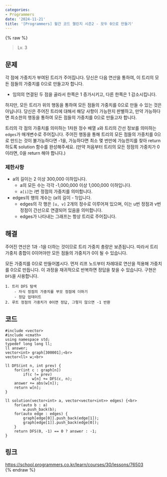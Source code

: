 ```yaml
---
categories:
- Programmers
date: '2024-11-21'
title: '[Programmers] 월간 코드 챌린지 시즌2 - 모두 0으로 만들기'
---
```


{% raw %}
> Lv. 3<br>

## 문제
각 점에 가중치가 부여된 트리가 주어집니다. 당신은 다음 연산을 통하여, 이 트리의 모든 점들의 가중치를 0으로 만들고자 합니다.

-   임의의 연결된 두 점을 골라서 한쪽은 1 증가시키고, 다른 한쪽은 1 감소시킵니다.

하지만, 모든 트리가 위의 행동을 통하여 모든 점들의 가중치를 0으로 만들 수 있는 것은 아닙니다. 당신은 주어진 트리에 대해서 해당 사항이 가능한지 판별하고, 만약 가능하다면 최소한의 행동을 통하여 모든 점들의 가중치를 0으로 만들고자 합니다.

트리의 각 점의 가중치를 의미하는 1차원 정수 배열  `a`와 트리의 간선 정보를 의미하는  `edges`가 매개변수로 주어집니다. 주어진 행동을 통해 트리의 모든 점들의 가중치를 0으로 만드는 것이 불가능하다면 -1을, 가능하다면 최소 몇 번만에 가능한지를 찾아 return 하도록 solution 함수를 완성해주세요. (만약 처음부터 트리의 모든 정점의 가중치가 0이라면, 0을 return 해야 합니다.)

### 제한사항
-   a의 길이는 2 이상 300,000 이하입니다.
    -   a의 모든 수는 각각 -1,000,000 이상 1,000,000 이하입니다.
    -   `a[i]`는 i번 정점의 가중치를 의미합니다.
-   edges의 행의 개수는 (a의 길이 - 1)입니다.
    -   edges의 각 행은  `[u, v]`  2개의 정수로 이루어져 있으며, 이는 u번 정점과 v번 정점이 간선으로 연결되어 있음을 의미합니다.
    -   edges가 나타내는 그래프는 항상 트리로 주어집니다.

## 해결
주어진 연산은 1과 -1을 더하는 것이므로 트리 가중치 총량은 보존됩니다. 따라서 트리 가중치 종합이 0이어야만 모든 점들의 가중치가 0이 될 수 있습니다.

모든 가중치를 0으로 만들어봅시다. 먼저 리프 노드부터 차례대로 연산을 적용해 가중치를 0으로 만듭니다. 이 과정을 재귀적으로 반복하면 정답을 찾을 수 있습니다. 구현은 `DFS`을 사용합니다.

```
1. 트리 DFS 탐색
	- 자식 정점의 가중치를 부모 정점에 더하기
	- 정답 업데이트
2. 루트 정점의 가중치가 0이면 정답, 그렇지 않으면 -1 반환
```

## 코드
```
#include <vector>
#include <cmath>
using namespace std;
typedef long long ll;
ll answer;
vector<int> graph[300001];<br>
vector<ll> w;<br>

ll DFS(int n, int prev) {
    for(int c : graph[n])
        if(c != prev)
            w[n] += DFS(c, n);
    answer += abs(w[n]);
    return w[n];
}

ll solution(vector<int> a, vector<vector<int>> edges) {<br>
    for(auto b : a)
        w.push_back(b);
    for(auto edge : edges) {
        graph[edge[0]].push_back(edge[1]);
        graph[edge[1]].push_back(edge[0]);
    }
    return DFS(0, -1) == 0 ? answer : -1;
}
```

## 링크
https://school.programmers.co.kr/learn/courses/30/lessons/76503<br>
{% endraw %}